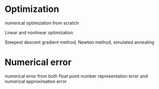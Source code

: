 # Optimization
numerical optimization from scratch

Linear and nonlinear optimization

Steepest descent gradient method, Newton method, simulated annealing

# Numerical error

numerical error from both float point number representation error and numerical approximation error
